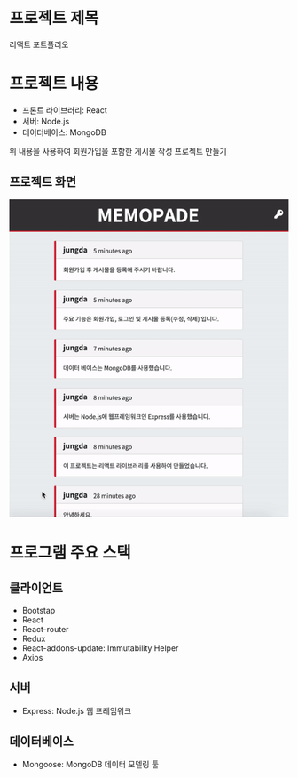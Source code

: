 # 프로젝트 제목
리액트 포트폴리오

# 프로젝트 내용
* 프론트 라이브러리: React
* 서버: Node.js
* 데이터베이스: MongoDB

위 내용을 사용하여 회원가입을 포함한 게시물 작성 프로젝트 만들기

## 프로젝트 화면

![portfolio](./src/images/portfolio.gif)

# 프로그램 주요 스택

## 클라이언트

* Bootstap
* React
* React-router
* Redux
* React-addons-update: Immutability Helper
* Axios

## 서버

* Express: Node.js 웹 프레임워크

## 데이터베이스

* Mongoose: MongoDB 데이터 모델링 툴
